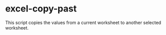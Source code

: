 # excel-copy-past
This script copies the values from a current worksheet to another selected worksheet.
